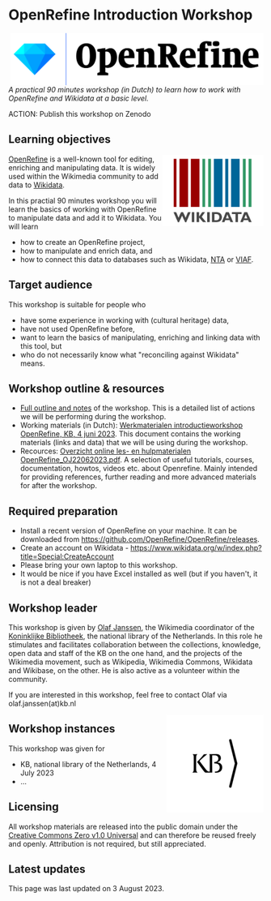 # OpenRefine Introduction Workshop
<img src="logos/OpenRefine_logo_color.png" width="500" align="right"/>

*A practical 90 minutes workshop (in Dutch) to learn how to work with OpenRefine and Wikidata at a basic level.*

ACTION: Publish this workshop on Zenodo

## Learning objectives
<img src="logos/Wikidata-logo-en.svg.png" width="200" align="right"/>

[OpenRefine](https://openrefine.org/) is a well-known tool for editing, enriching and manipulating data. It is widely used within the Wikimedia community to add data to [Wikidata](https://www.wikidata.org/).

In this practial 90 minutes workshop you will learn the basics of working with OpenRefine to manipulate data and add it to Wikidata. You will learn 
* how to create an OpenRefine project,
* how to manipulate and enrich data, and
* how to connect this data to databases such as Wikidata, [NTA](http://data.bibliotheken.nl/doc/dataset/persons) or [VIAF](https://www.viaf.org/).

## Target audience
This workshop is suitable for people who
* have some experience in working with (cultural heritage) data, 
* have not used OpenRefine before, 
* want to learn the basics of manipulating, enriching and linking data with this tool, but  
* who do not necessarily know what "reconciling against Wikidata" means. 

## Workshop outline & resources
* [Full outline and notes](outline-and-notes.md) of the workshop. This is a detailed list of actions we will be performing during the workshop.
* Working materials (in Dutch): [Werkmaterialen introductieworkshop OpenRefine, KB, 4 juni 2023](https://raw.githubusercontent.com/KBNLwikimedia/OpenRefine-Introduction-Workshop/master/Werkmaterialen%20introductieworkshop%20OpenRefine%204%20juli%202023_OJ27062023.pdf). This document contains the working materials (links and data) that we will be using during the workshop.
* Recources: [Overzicht online les- en hulpmaterialen OpenRefine_OJ22062023.pdf](https://raw.githubusercontent.com/KBNLwikimedia/OpenRefine-Introduction-Workshop/master/Overzicht%20online%20les-%20en%20hulpmaterialen%20OpenRefine_OJ22062023.pdf). A selection of useful tutorials, courses, documentation, howtos, videos etc. about Openrefine. Mainly intended for providing references, further reading and more advanced materials for after the workshop.

## Required preparation
* Install a recent version of OpenRefine on your machine. It can be downloaded from https://github.com/OpenRefine/OpenRefine/releases. 
* Create an account on Wikidata - https://www.wikidata.org/w/index.php?title=Special:CreateAccount
* Please bring your own laptop to this workshop.
* It would be nice if you have Excel installed as well (but if you haven't, it is not a deal breaker)

## Workshop leader
This workshop is given by [Olaf Janssen](https://www.wikidata.org/wiki/User:OlafJanssen), the Wikimedia coordinator of the [Koninklijke Bibliotheek](https://www.kb.nl/over-ons/experts/olaf-janssen), the national library of the Netherlands. In this role he stimulates and facilitates collaboration between the collections, knowledge, open data and staff of the KB on the one hand, and the projects of the Wikimedia movement, such as Wikipedia, Wikimedia Commons, Wikidata and Wikibase, on the other. He is also active as a volunteer within the community.

If you are interested in this workshop, feel free to contact Olaf via olaf.janssen(at)kb.nl 

<img src="logos/android-chrome-192x192.jpg" width="192" align="right"/>

## Workshop instances
This workshop was given for 
* KB, national library of the Netherlands,  4 July 2023 
* ...
 
## Licensing
All workshop materials are released into the public domain under the [Creative Commons Zero v1.0 Universal](LICENSE) and can therefore be reused freely and openly. Attribution is not required, but still appreciated.

## Latest updates
This page was last updated on 3 August 2023.
